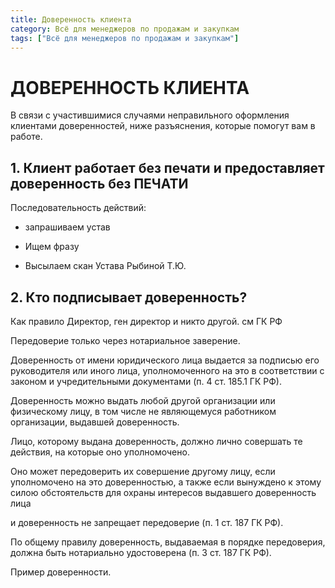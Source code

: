 ```yaml
---
title: Доверенность клиента
category: Всё для менеджеров по продажам и закупкам
tags: ["Всё для менеджеров по продажам и закупкам"]
---
```

# ДОВЕРЕННОСТЬ КЛИЕНТА
В связи с участившимися случаями неправильного оформления клиентами доверенностей, ниже разъяснения, которые помогут вам в работе.

 

## 1. Клиент работает без печати и предоставляет доверенность без ПЕЧАТИ

Последовательность действий:

- запрашиваем устав

- Ищем фразу 



- Высылаем скан Устава Рыбиной Т.Ю.

 

## 2. Кто подписывает доверенность?

Как правило Директор, ген директор и никто другой. см ГК РФ

Передоверие только через нотариальное заверение.

 

Доверенность от имени юридического лица выдается за подписью его руководителя или иного лица, уполномоченного на это в соответствии с законом и учредительными документами (п. 4 ст. 185.1 ГК РФ).

Доверенность можно выдать любой другой организации или физическому лицу, в том числе не являющемуся работником организации, выдавшей доверенность.

Лицо, которому выдана доверенность, должно лично совершать те действия, на которые оно уполномочено.

Оно может передоверить их совершение другому лицу, если уполномочено на это доверенностью, а также если вынуждено к этому силою обстоятельств для охраны интересов выдавшего доверенность лица

и доверенность не запрещает передоверие (п. 1 ст. 187 ГК РФ).

По общему правилу доверенность, выдаваемая в порядке передоверия, должна быть нотариально удостоверена (п. 3 ст. 187 ГК РФ).

Пример доверенности.

